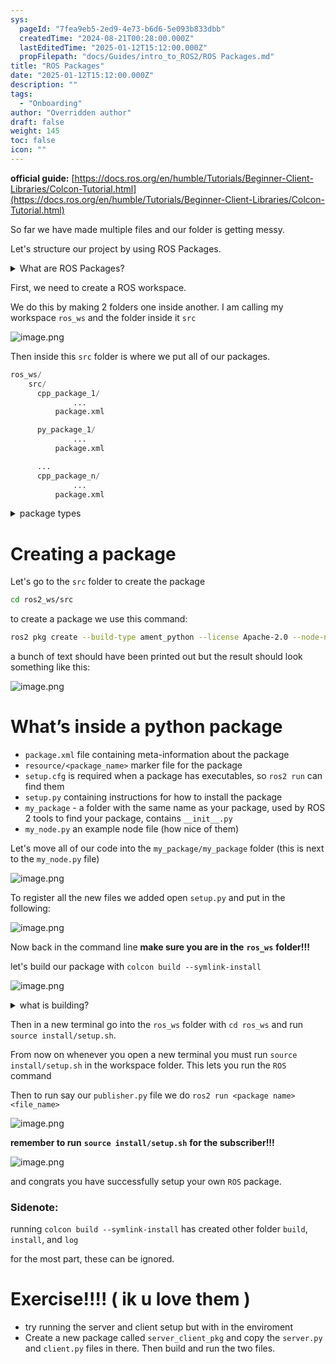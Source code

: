 ```yaml
---
sys:
  pageId: "7fea9eb5-2ed9-4e73-b6d6-5e093b833dbb"
  createdTime: "2024-08-21T00:28:00.000Z"
  lastEditedTime: "2025-01-12T15:12:00.000Z"
  propFilepath: "docs/Guides/intro_to_ROS2/ROS Packages.md"
title: "ROS Packages"
date: "2025-01-12T15:12:00.000Z"
description: ""
tags:
  - "Onboarding"
author: "Overridden author"
draft: false
weight: 145
toc: false
icon: ""
---
```


**official guide:** [https://docs.ros.org/en/humble/Tutorials/Beginner-Client-Libraries/Colcon-Tutorial.html](https://docs.ros.org/en/humble/Tutorials/Beginner-Client-Libraries/Colcon-Tutorial.html)

So far we have made multiple files and our folder is getting messy.

Let's structure our project by using ROS Packages.

<details>

<summary>What are ROS Packages?</summary>

ROS Packages are, as the name implies, packages of code that are highly sharable between ROS developers.

They consist of a folder, `package.xml` file, and source code

```python
      cpp_package_1/
		      ... imagine much code files here ..
          package.xml
```

</details>

First, we need to create a ROS workspace.

We do this by making 2 folders one inside another. I am calling my workspace `ros_ws` and the folder inside it `src`

![image.png](https://prod-files-secure.s3.us-west-2.amazonaws.com/d518164a-d88e-44d1-a4ee-3adb3bd8bce0/70706947-fd18-4537-a67b-e12946812d31/image.png?X-Amz-Algorithm=AWS4-HMAC-SHA256&X-Amz-Content-Sha256=UNSIGNED-PAYLOAD&X-Amz-Credential=ASIAZI2LB466SNTWNCD2%2F20250504%2Fus-west-2%2Fs3%2Faws4_request&X-Amz-Date=20250504T160847Z&X-Amz-Expires=3600&X-Amz-Security-Token=IQoJb3JpZ2luX2VjEG8aCXVzLXdlc3QtMiJGMEQCIEY0XxvbFFUcek3xkQTrQ%2BE16%2BgRILTWNy5fj%2FpnJ4%2F4AiBFQ3DJ8Ze46iFb17OK04uOB%2FS%2BcDmi6Va2hSeAgho4VCr%2FAwgYEAAaDDYzNzQyMzE4MzgwNSIMZh40QtXi%2Fpm4MI%2B7KtwDKMtaOqPvuua57DFeKZoOF9HvTyQjrjKZRv0HXpYPuSC2smfEwELCOJT%2F0ccbe5EPa8NhsC9Msn%2B88UHRPGvpHAZpUFVwuihEd4LSXBPQyeBCOqP7evNfC%2FvtwDJ7Aqx92apuToVGkEGUDZJ8OfKtsqdRBs7Go27CNYS5miY31BbMWTiujlZWc5dhIgukhEHbofNsD5tpg8ESZJ%2BchVDZ0Ehsc9mscpIOrQVnjKJR5fCYxoa3T8ipULnvCoH49MvO5Q98duqHIof%2F1JSJdObcCiEy9bu1kL6Ku3UwtdQz%2BrmOAhL%2F30h90Y%2BSO0E5OECXphUf3xoeRMiKLCZoAoiSfIsYVyq4eML1FhSvM2Y2U2yXQLy3Ekm8mJxVoKwu9SsYUtdbDHNtF3QhE4uwUcBHQlYhXypc4W37TIe6nd1A6dxkBjKWXSfbYJv%2F2yBl0ZiFeNS2ny32afSjco5TewVbX%2BrzuQpRADlNsUj4nTIjKvtvNx7vIy7xKNnF%2F8Y29TFddXrOXO3z5rwK8VJCzGQD5isJA9JBmd3ZJNaLDtvvKoEdx23MiFTtHTzNtngLwp%2BZ83dQ55yXT6Kj7Z1GZd%2FWUeR0osD0vT8RqmDPQFzmjriyrkRf%2BwMf0FWL0RcwhIjewAY6pgFjlYsO2oETOqgnGrw5WhiDVS8GoIi0PVwQYnw6Eo8D1pD6tTQvQ%2B7fHt5kOmc5eXsil5UKxhZh0O3jJzM4zGgF4yDQXLEYtgdrsIqWWg1IWDIvu9r2c5EpBDmBlU5Fl1YYX3z3%2BAAp%2BLdTaPSQAEeJW%2B0k1C0Z%2Bh%2BTnsSNQAnk67AqGSv%2FRBU6JSas6ajt4qzCdLo3Sm5lKrB5b1s2OrHQI9Spk3A1&X-Amz-Signature=38df21134303f2acf047e056a5353b80472e376af46bdd24834de195e62fa531&X-Amz-SignedHeaders=host&x-id=GetObject)

Then inside this `src` folder is where we put all of our packages.

```python
ros_ws/
    src/
      cpp_package_1/
		      ...
          package.xml

      py_package_1/
		      ...
          package.xml

      ...
      cpp_package_n/
		      ...
          package.xml

```

<details>

<summary>package types</summary>

packages can be either `C++` or python.

the intern file structure is different for each but for this guide we will stick to creating python packages

</details>

# Creating a package

Let's go to the `src` folder to create the package

```bash
cd ros2_ws/src
```

to create a package we use this command:

```bash
ros2 pkg create --build-type ament_python --license Apache-2.0 --node-name my_node my_package
```

a bunch of text should have been printed out but the result should look something like this:

![image.png](https://prod-files-secure.s3.us-west-2.amazonaws.com/d518164a-d88e-44d1-a4ee-3adb3bd8bce0/e6cf1e3f-8512-4a3e-b131-079f800bf3e8/image.png?X-Amz-Algorithm=AWS4-HMAC-SHA256&X-Amz-Content-Sha256=UNSIGNED-PAYLOAD&X-Amz-Credential=ASIAZI2LB466SNTWNCD2%2F20250504%2Fus-west-2%2Fs3%2Faws4_request&X-Amz-Date=20250504T160847Z&X-Amz-Expires=3600&X-Amz-Security-Token=IQoJb3JpZ2luX2VjEG8aCXVzLXdlc3QtMiJGMEQCIEY0XxvbFFUcek3xkQTrQ%2BE16%2BgRILTWNy5fj%2FpnJ4%2F4AiBFQ3DJ8Ze46iFb17OK04uOB%2FS%2BcDmi6Va2hSeAgho4VCr%2FAwgYEAAaDDYzNzQyMzE4MzgwNSIMZh40QtXi%2Fpm4MI%2B7KtwDKMtaOqPvuua57DFeKZoOF9HvTyQjrjKZRv0HXpYPuSC2smfEwELCOJT%2F0ccbe5EPa8NhsC9Msn%2B88UHRPGvpHAZpUFVwuihEd4LSXBPQyeBCOqP7evNfC%2FvtwDJ7Aqx92apuToVGkEGUDZJ8OfKtsqdRBs7Go27CNYS5miY31BbMWTiujlZWc5dhIgukhEHbofNsD5tpg8ESZJ%2BchVDZ0Ehsc9mscpIOrQVnjKJR5fCYxoa3T8ipULnvCoH49MvO5Q98duqHIof%2F1JSJdObcCiEy9bu1kL6Ku3UwtdQz%2BrmOAhL%2F30h90Y%2BSO0E5OECXphUf3xoeRMiKLCZoAoiSfIsYVyq4eML1FhSvM2Y2U2yXQLy3Ekm8mJxVoKwu9SsYUtdbDHNtF3QhE4uwUcBHQlYhXypc4W37TIe6nd1A6dxkBjKWXSfbYJv%2F2yBl0ZiFeNS2ny32afSjco5TewVbX%2BrzuQpRADlNsUj4nTIjKvtvNx7vIy7xKNnF%2F8Y29TFddXrOXO3z5rwK8VJCzGQD5isJA9JBmd3ZJNaLDtvvKoEdx23MiFTtHTzNtngLwp%2BZ83dQ55yXT6Kj7Z1GZd%2FWUeR0osD0vT8RqmDPQFzmjriyrkRf%2BwMf0FWL0RcwhIjewAY6pgFjlYsO2oETOqgnGrw5WhiDVS8GoIi0PVwQYnw6Eo8D1pD6tTQvQ%2B7fHt5kOmc5eXsil5UKxhZh0O3jJzM4zGgF4yDQXLEYtgdrsIqWWg1IWDIvu9r2c5EpBDmBlU5Fl1YYX3z3%2BAAp%2BLdTaPSQAEeJW%2B0k1C0Z%2Bh%2BTnsSNQAnk67AqGSv%2FRBU6JSas6ajt4qzCdLo3Sm5lKrB5b1s2OrHQI9Spk3A1&X-Amz-Signature=2569dc3ca9b84f4615efcfcb43000afacecca8d505e4be52eff40bda6cdcc2ea&X-Amz-SignedHeaders=host&x-id=GetObject)

# What’s inside a python package

- `package.xml` file containing meta-information about the package
- `resource/<package_name>` marker file for the package
- `setup.cfg` is required when a package has executables, so `ros2 run` can find them
- `setup.py` containing instructions for how to install the package
- `my_package` - a folder with the same name as your package, used by ROS 2 tools to find your package, contains `__init__.py`
- `my_node.py` an example node file (how nice of them)

Let's move all of our code into the `my_package/my_package` folder (this is next to the `my_node.py` file)

![image.png](https://prod-files-secure.s3.us-west-2.amazonaws.com/d518164a-d88e-44d1-a4ee-3adb3bd8bce0/9ce58f11-0da9-4d3e-b86d-506a9685d378/image.png?X-Amz-Algorithm=AWS4-HMAC-SHA256&X-Amz-Content-Sha256=UNSIGNED-PAYLOAD&X-Amz-Credential=ASIAZI2LB466SNTWNCD2%2F20250504%2Fus-west-2%2Fs3%2Faws4_request&X-Amz-Date=20250504T160847Z&X-Amz-Expires=3600&X-Amz-Security-Token=IQoJb3JpZ2luX2VjEG8aCXVzLXdlc3QtMiJGMEQCIEY0XxvbFFUcek3xkQTrQ%2BE16%2BgRILTWNy5fj%2FpnJ4%2F4AiBFQ3DJ8Ze46iFb17OK04uOB%2FS%2BcDmi6Va2hSeAgho4VCr%2FAwgYEAAaDDYzNzQyMzE4MzgwNSIMZh40QtXi%2Fpm4MI%2B7KtwDKMtaOqPvuua57DFeKZoOF9HvTyQjrjKZRv0HXpYPuSC2smfEwELCOJT%2F0ccbe5EPa8NhsC9Msn%2B88UHRPGvpHAZpUFVwuihEd4LSXBPQyeBCOqP7evNfC%2FvtwDJ7Aqx92apuToVGkEGUDZJ8OfKtsqdRBs7Go27CNYS5miY31BbMWTiujlZWc5dhIgukhEHbofNsD5tpg8ESZJ%2BchVDZ0Ehsc9mscpIOrQVnjKJR5fCYxoa3T8ipULnvCoH49MvO5Q98duqHIof%2F1JSJdObcCiEy9bu1kL6Ku3UwtdQz%2BrmOAhL%2F30h90Y%2BSO0E5OECXphUf3xoeRMiKLCZoAoiSfIsYVyq4eML1FhSvM2Y2U2yXQLy3Ekm8mJxVoKwu9SsYUtdbDHNtF3QhE4uwUcBHQlYhXypc4W37TIe6nd1A6dxkBjKWXSfbYJv%2F2yBl0ZiFeNS2ny32afSjco5TewVbX%2BrzuQpRADlNsUj4nTIjKvtvNx7vIy7xKNnF%2F8Y29TFddXrOXO3z5rwK8VJCzGQD5isJA9JBmd3ZJNaLDtvvKoEdx23MiFTtHTzNtngLwp%2BZ83dQ55yXT6Kj7Z1GZd%2FWUeR0osD0vT8RqmDPQFzmjriyrkRf%2BwMf0FWL0RcwhIjewAY6pgFjlYsO2oETOqgnGrw5WhiDVS8GoIi0PVwQYnw6Eo8D1pD6tTQvQ%2B7fHt5kOmc5eXsil5UKxhZh0O3jJzM4zGgF4yDQXLEYtgdrsIqWWg1IWDIvu9r2c5EpBDmBlU5Fl1YYX3z3%2BAAp%2BLdTaPSQAEeJW%2B0k1C0Z%2Bh%2BTnsSNQAnk67AqGSv%2FRBU6JSas6ajt4qzCdLo3Sm5lKrB5b1s2OrHQI9Spk3A1&X-Amz-Signature=7a088578deb170687823d98939b830dc0cb201338294e3f0d547dc96f22e25a4&X-Amz-SignedHeaders=host&x-id=GetObject)

To register all the new files we added open `setup.py` and put in the following:

![image.png](https://prod-files-secure.s3.us-west-2.amazonaws.com/d518164a-d88e-44d1-a4ee-3adb3bd8bce0/1cd7c262-4cae-4496-9d75-c178537d24a2/image.png?X-Amz-Algorithm=AWS4-HMAC-SHA256&X-Amz-Content-Sha256=UNSIGNED-PAYLOAD&X-Amz-Credential=ASIAZI2LB466SNTWNCD2%2F20250504%2Fus-west-2%2Fs3%2Faws4_request&X-Amz-Date=20250504T160847Z&X-Amz-Expires=3600&X-Amz-Security-Token=IQoJb3JpZ2luX2VjEG8aCXVzLXdlc3QtMiJGMEQCIEY0XxvbFFUcek3xkQTrQ%2BE16%2BgRILTWNy5fj%2FpnJ4%2F4AiBFQ3DJ8Ze46iFb17OK04uOB%2FS%2BcDmi6Va2hSeAgho4VCr%2FAwgYEAAaDDYzNzQyMzE4MzgwNSIMZh40QtXi%2Fpm4MI%2B7KtwDKMtaOqPvuua57DFeKZoOF9HvTyQjrjKZRv0HXpYPuSC2smfEwELCOJT%2F0ccbe5EPa8NhsC9Msn%2B88UHRPGvpHAZpUFVwuihEd4LSXBPQyeBCOqP7evNfC%2FvtwDJ7Aqx92apuToVGkEGUDZJ8OfKtsqdRBs7Go27CNYS5miY31BbMWTiujlZWc5dhIgukhEHbofNsD5tpg8ESZJ%2BchVDZ0Ehsc9mscpIOrQVnjKJR5fCYxoa3T8ipULnvCoH49MvO5Q98duqHIof%2F1JSJdObcCiEy9bu1kL6Ku3UwtdQz%2BrmOAhL%2F30h90Y%2BSO0E5OECXphUf3xoeRMiKLCZoAoiSfIsYVyq4eML1FhSvM2Y2U2yXQLy3Ekm8mJxVoKwu9SsYUtdbDHNtF3QhE4uwUcBHQlYhXypc4W37TIe6nd1A6dxkBjKWXSfbYJv%2F2yBl0ZiFeNS2ny32afSjco5TewVbX%2BrzuQpRADlNsUj4nTIjKvtvNx7vIy7xKNnF%2F8Y29TFddXrOXO3z5rwK8VJCzGQD5isJA9JBmd3ZJNaLDtvvKoEdx23MiFTtHTzNtngLwp%2BZ83dQ55yXT6Kj7Z1GZd%2FWUeR0osD0vT8RqmDPQFzmjriyrkRf%2BwMf0FWL0RcwhIjewAY6pgFjlYsO2oETOqgnGrw5WhiDVS8GoIi0PVwQYnw6Eo8D1pD6tTQvQ%2B7fHt5kOmc5eXsil5UKxhZh0O3jJzM4zGgF4yDQXLEYtgdrsIqWWg1IWDIvu9r2c5EpBDmBlU5Fl1YYX3z3%2BAAp%2BLdTaPSQAEeJW%2B0k1C0Z%2Bh%2BTnsSNQAnk67AqGSv%2FRBU6JSas6ajt4qzCdLo3Sm5lKrB5b1s2OrHQI9Spk3A1&X-Amz-Signature=22976df5cc3757195debcff0bb4474b7fabade6b18342f78f312c54994715b75&X-Amz-SignedHeaders=host&x-id=GetObject)

Now back in the command line **make sure you are in the** **`ros_ws`** **folder!!!**

let's build our package with `colcon build --symlink-install`

![image.png](https://prod-files-secure.s3.us-west-2.amazonaws.com/d518164a-d88e-44d1-a4ee-3adb3bd8bce0/2f2a0d27-b173-48fd-b189-5f5c0ce65619/image.png?X-Amz-Algorithm=AWS4-HMAC-SHA256&X-Amz-Content-Sha256=UNSIGNED-PAYLOAD&X-Amz-Credential=ASIAZI2LB466SNTWNCD2%2F20250504%2Fus-west-2%2Fs3%2Faws4_request&X-Amz-Date=20250504T160847Z&X-Amz-Expires=3600&X-Amz-Security-Token=IQoJb3JpZ2luX2VjEG8aCXVzLXdlc3QtMiJGMEQCIEY0XxvbFFUcek3xkQTrQ%2BE16%2BgRILTWNy5fj%2FpnJ4%2F4AiBFQ3DJ8Ze46iFb17OK04uOB%2FS%2BcDmi6Va2hSeAgho4VCr%2FAwgYEAAaDDYzNzQyMzE4MzgwNSIMZh40QtXi%2Fpm4MI%2B7KtwDKMtaOqPvuua57DFeKZoOF9HvTyQjrjKZRv0HXpYPuSC2smfEwELCOJT%2F0ccbe5EPa8NhsC9Msn%2B88UHRPGvpHAZpUFVwuihEd4LSXBPQyeBCOqP7evNfC%2FvtwDJ7Aqx92apuToVGkEGUDZJ8OfKtsqdRBs7Go27CNYS5miY31BbMWTiujlZWc5dhIgukhEHbofNsD5tpg8ESZJ%2BchVDZ0Ehsc9mscpIOrQVnjKJR5fCYxoa3T8ipULnvCoH49MvO5Q98duqHIof%2F1JSJdObcCiEy9bu1kL6Ku3UwtdQz%2BrmOAhL%2F30h90Y%2BSO0E5OECXphUf3xoeRMiKLCZoAoiSfIsYVyq4eML1FhSvM2Y2U2yXQLy3Ekm8mJxVoKwu9SsYUtdbDHNtF3QhE4uwUcBHQlYhXypc4W37TIe6nd1A6dxkBjKWXSfbYJv%2F2yBl0ZiFeNS2ny32afSjco5TewVbX%2BrzuQpRADlNsUj4nTIjKvtvNx7vIy7xKNnF%2F8Y29TFddXrOXO3z5rwK8VJCzGQD5isJA9JBmd3ZJNaLDtvvKoEdx23MiFTtHTzNtngLwp%2BZ83dQ55yXT6Kj7Z1GZd%2FWUeR0osD0vT8RqmDPQFzmjriyrkRf%2BwMf0FWL0RcwhIjewAY6pgFjlYsO2oETOqgnGrw5WhiDVS8GoIi0PVwQYnw6Eo8D1pD6tTQvQ%2B7fHt5kOmc5eXsil5UKxhZh0O3jJzM4zGgF4yDQXLEYtgdrsIqWWg1IWDIvu9r2c5EpBDmBlU5Fl1YYX3z3%2BAAp%2BLdTaPSQAEeJW%2B0k1C0Z%2Bh%2BTnsSNQAnk67AqGSv%2FRBU6JSas6ajt4qzCdLo3Sm5lKrB5b1s2OrHQI9Spk3A1&X-Amz-Signature=00b0fd85866e15deba7d8f9022cbb66e5ac1b7cf0f59e0483947616ae3753afe&X-Amz-SignedHeaders=host&x-id=GetObject)

<details>

<summary>what is building?</summary>

if you are a CS major at Rose-Hulman you will learn the answer to this in CSSE132

but TLDR; is it combines all the code files into one program that can be run easily 

</details>

Then in a new terminal go into the `ros_ws` folder with `cd ros_ws` and run `source install/setup.sh`. 

From now on whenever you open a new terminal you must run `source install/setup.sh` in the workspace folder. This lets you run the `ROS` command

Then to run say our `publisher.py` file we do `ros2 run <package name> <file_name>`

![image.png](https://prod-files-secure.s3.us-west-2.amazonaws.com/d518164a-d88e-44d1-a4ee-3adb3bd8bce0/4f4b1219-3a44-4632-aa0a-ce3471699f59/image.png?X-Amz-Algorithm=AWS4-HMAC-SHA256&X-Amz-Content-Sha256=UNSIGNED-PAYLOAD&X-Amz-Credential=ASIAZI2LB466SNTWNCD2%2F20250504%2Fus-west-2%2Fs3%2Faws4_request&X-Amz-Date=20250504T160847Z&X-Amz-Expires=3600&X-Amz-Security-Token=IQoJb3JpZ2luX2VjEG8aCXVzLXdlc3QtMiJGMEQCIEY0XxvbFFUcek3xkQTrQ%2BE16%2BgRILTWNy5fj%2FpnJ4%2F4AiBFQ3DJ8Ze46iFb17OK04uOB%2FS%2BcDmi6Va2hSeAgho4VCr%2FAwgYEAAaDDYzNzQyMzE4MzgwNSIMZh40QtXi%2Fpm4MI%2B7KtwDKMtaOqPvuua57DFeKZoOF9HvTyQjrjKZRv0HXpYPuSC2smfEwELCOJT%2F0ccbe5EPa8NhsC9Msn%2B88UHRPGvpHAZpUFVwuihEd4LSXBPQyeBCOqP7evNfC%2FvtwDJ7Aqx92apuToVGkEGUDZJ8OfKtsqdRBs7Go27CNYS5miY31BbMWTiujlZWc5dhIgukhEHbofNsD5tpg8ESZJ%2BchVDZ0Ehsc9mscpIOrQVnjKJR5fCYxoa3T8ipULnvCoH49MvO5Q98duqHIof%2F1JSJdObcCiEy9bu1kL6Ku3UwtdQz%2BrmOAhL%2F30h90Y%2BSO0E5OECXphUf3xoeRMiKLCZoAoiSfIsYVyq4eML1FhSvM2Y2U2yXQLy3Ekm8mJxVoKwu9SsYUtdbDHNtF3QhE4uwUcBHQlYhXypc4W37TIe6nd1A6dxkBjKWXSfbYJv%2F2yBl0ZiFeNS2ny32afSjco5TewVbX%2BrzuQpRADlNsUj4nTIjKvtvNx7vIy7xKNnF%2F8Y29TFddXrOXO3z5rwK8VJCzGQD5isJA9JBmd3ZJNaLDtvvKoEdx23MiFTtHTzNtngLwp%2BZ83dQ55yXT6Kj7Z1GZd%2FWUeR0osD0vT8RqmDPQFzmjriyrkRf%2BwMf0FWL0RcwhIjewAY6pgFjlYsO2oETOqgnGrw5WhiDVS8GoIi0PVwQYnw6Eo8D1pD6tTQvQ%2B7fHt5kOmc5eXsil5UKxhZh0O3jJzM4zGgF4yDQXLEYtgdrsIqWWg1IWDIvu9r2c5EpBDmBlU5Fl1YYX3z3%2BAAp%2BLdTaPSQAEeJW%2B0k1C0Z%2Bh%2BTnsSNQAnk67AqGSv%2FRBU6JSas6ajt4qzCdLo3Sm5lKrB5b1s2OrHQI9Spk3A1&X-Amz-Signature=4e605cdabfba8b39c41bf7305003c942c5acc3c3177ed9f87d80c23279fe1402&X-Amz-SignedHeaders=host&x-id=GetObject)

**remember to run** **`source install/setup.sh`** **for the subscriber!!!**

![image.png](https://prod-files-secure.s3.us-west-2.amazonaws.com/d518164a-d88e-44d1-a4ee-3adb3bd8bce0/02121119-dad4-49ec-8356-c956108b4243/image.png?X-Amz-Algorithm=AWS4-HMAC-SHA256&X-Amz-Content-Sha256=UNSIGNED-PAYLOAD&X-Amz-Credential=ASIAZI2LB466SNTWNCD2%2F20250504%2Fus-west-2%2Fs3%2Faws4_request&X-Amz-Date=20250504T160847Z&X-Amz-Expires=3600&X-Amz-Security-Token=IQoJb3JpZ2luX2VjEG8aCXVzLXdlc3QtMiJGMEQCIEY0XxvbFFUcek3xkQTrQ%2BE16%2BgRILTWNy5fj%2FpnJ4%2F4AiBFQ3DJ8Ze46iFb17OK04uOB%2FS%2BcDmi6Va2hSeAgho4VCr%2FAwgYEAAaDDYzNzQyMzE4MzgwNSIMZh40QtXi%2Fpm4MI%2B7KtwDKMtaOqPvuua57DFeKZoOF9HvTyQjrjKZRv0HXpYPuSC2smfEwELCOJT%2F0ccbe5EPa8NhsC9Msn%2B88UHRPGvpHAZpUFVwuihEd4LSXBPQyeBCOqP7evNfC%2FvtwDJ7Aqx92apuToVGkEGUDZJ8OfKtsqdRBs7Go27CNYS5miY31BbMWTiujlZWc5dhIgukhEHbofNsD5tpg8ESZJ%2BchVDZ0Ehsc9mscpIOrQVnjKJR5fCYxoa3T8ipULnvCoH49MvO5Q98duqHIof%2F1JSJdObcCiEy9bu1kL6Ku3UwtdQz%2BrmOAhL%2F30h90Y%2BSO0E5OECXphUf3xoeRMiKLCZoAoiSfIsYVyq4eML1FhSvM2Y2U2yXQLy3Ekm8mJxVoKwu9SsYUtdbDHNtF3QhE4uwUcBHQlYhXypc4W37TIe6nd1A6dxkBjKWXSfbYJv%2F2yBl0ZiFeNS2ny32afSjco5TewVbX%2BrzuQpRADlNsUj4nTIjKvtvNx7vIy7xKNnF%2F8Y29TFddXrOXO3z5rwK8VJCzGQD5isJA9JBmd3ZJNaLDtvvKoEdx23MiFTtHTzNtngLwp%2BZ83dQ55yXT6Kj7Z1GZd%2FWUeR0osD0vT8RqmDPQFzmjriyrkRf%2BwMf0FWL0RcwhIjewAY6pgFjlYsO2oETOqgnGrw5WhiDVS8GoIi0PVwQYnw6Eo8D1pD6tTQvQ%2B7fHt5kOmc5eXsil5UKxhZh0O3jJzM4zGgF4yDQXLEYtgdrsIqWWg1IWDIvu9r2c5EpBDmBlU5Fl1YYX3z3%2BAAp%2BLdTaPSQAEeJW%2B0k1C0Z%2Bh%2BTnsSNQAnk67AqGSv%2FRBU6JSas6ajt4qzCdLo3Sm5lKrB5b1s2OrHQI9Spk3A1&X-Amz-Signature=8406689e63beb31d569c9c54a11a8939bc4a74c315f9e2261c2c8ed919d153bc&X-Amz-SignedHeaders=host&x-id=GetObject)

and congrats you have successfully setup your own `ROS` package.

### Sidenote:

running `colcon build --symlink-install` has created other folder `build`, `install`, and `log`

for the most part, these can be ignored.

# Exercise!!!! ( ik u love them )

- try running the server and client setup but with in the enviroment
- Create a new package called `server_client_pkg` and copy the `server.py` and `client.py` files in there. Then build and run the two files.
